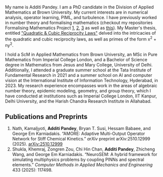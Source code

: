 <p>My name is Additi Pandey. I am a PhD candidate in the Division of Applied Mathematics at Brown University. My current interests are in numerical analysis, operator learning, PIML, and turbulence. I have previously worked in number theory and formalising mathematics (checkout my repositories Formalising Mathematics Project <a href="https://github.com/cyclotomicextension/Formalising-Mathematics-Project-1">1</a>, <a href="https://github.com/cyclotomicextension/Formalising-Mathematics-Project-2">2</a>, <a href="https://github.com/cyclotomicextension/Formalising-Mathematics-Project-3">3</a> as well as <a href="https://xenaproject.wordpress.com/2022/07/29/teaching-formalisation-to-mathematics-undergraduates/">this</a>). My Master's thesis, entitled <a href="https://github.com/cyclotomicextension/MSc-Thesis-Algebraic-Number-Theory-.git">"Quadratic & Cubic Reciprocity Laws"</a> delved into the intricacies of the quadratic and cubic reciprocity laws, as well as primes of the form x<sup>2</sup> + ny<sup>2</sup>.<p>

<p>I hold a ScM in Applied Mathematics from Brown University, an MSc in Pure Mathematics from Imperial College London, and a Bachelor of Science degree in Mathematics from Jesus and Mary College, University of Delhi. Additionally, I attended a graduate summer school at the Tata Institute of Fundamental Research in 2021 and a summer school on AI and computer vision at the International Institute of Information Technology, Hyderabad, in 2023. My research experience encompasses work in the areas of algebraic number theory, epidemic modeling, geometry, and group theory, which I have conducted at institutions such as Imperial College London, IIT Kanpur, Delhi University, and the Harish Chandra Research Institute in Allahabad.<p>
<!-- 
<p>This website features my resume (perhaps, an outdated one), links to my blog, and a selection of projects that I have undertaken to explore my diverse interests. If you share any of these interests, I invite you to visit my blog, where I occasionally offer reflections and insights on my academic experiences, as well as provide guidance on the internship application process. These can be accessed <a href="http://cyclot0micextension.wordpress.com/">here!</a>. Moreover, if you enjoy mathematics and physics-related videos, you can check out my <a href="https://www.youtube.com/@CyclotomicExposition"> YouTube channel</a>.<p> -->
  
<h2 id="publications">Publications and Preprints</h2>

<ol class="pubs">
  
  <li>
    Nath, Kamaljyoti, <strong>Additi Pandey</strong>, Bryan T. Susi, Hessam Babaee, and George Em Karniadakis.
    “AMORE: Adaptive Multi-Output Operator Network for Stiff Chemical Kinetics.”
    <em>arXiv</em> preprint arXiv:2510.12999 (2025).
    <a href="https://arxiv.org/abs/2510.12999" target="_blank" rel="noopener">arXiv:2510.12999</a>
  </li>
  
  <li>
    Shukla, Khemraj, Zongren Zou, Chi Hin Chan, <strong>Additi Pandey</strong>, Zhicheng Wang, and George Em Karniadakis.
    “NeuroSEM: A hybrid framework for simulating multiphysics problems by coupling PINNs and spectral elements.”
    <em>Computer Methods in Applied Mechanics and Engineering</em> 433 (2025): 117498.
  </li>

</ol>

